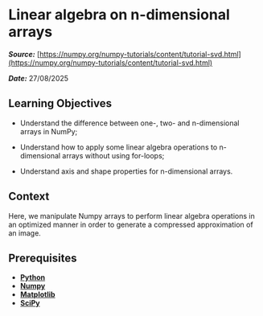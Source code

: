 # Linear algebra on n-dimensional arrays

***Source:*** [https://numpy.org/numpy-tutorials/content/tutorial-svd.html](https://numpy.org/numpy-tutorials/content/tutorial-svd.html)

***Date:*** 27/08/2025

## Learning Objectives

* Understand the difference between one-, two- and n-dimensional arrays in NumPy;

* Understand how to apply some linear algebra operations to n-dimensional arrays without using for-loops;

* Understand axis and shape properties for n-dimensional arrays.

## Context

Here, we manipulate Numpy arrays to perform linear algebra operations in an optimized manner in order to generate a compressed approximation of an image.

## Prerequisites

* [**Python**](https://www.python.org/)
* [**Numpy**](https://numpy.org/)
* [**Matplotlib**](https://matplotlib.org/)
* [**SciPy**](https://scipy.org/)